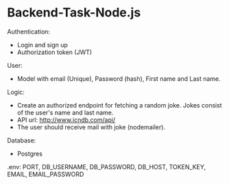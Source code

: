 # Backend-Task-Node.js
Authentication:
- Login and sign up
- Authorization token (JWT)

User:
- Model with email (Unique), Password (hash), First name and Last name.

Logic:
- Create an authorized endpoint for fetching a random joke. Jokes consist of the user's
name and last name.
- API url: http://www.icndb.com/api/
- The user should receive mail with joke (nodemailer).

Database:
- Postgres

.env:
PORT, DB_USERNAME, DB_PASSWORD, DB_HOST, TOKEN_KEY, EMAIL, EMAIL_PASSWORD
